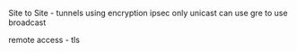 Site to Site - tunnels using encryption ipsec only unicast can use gre to use broadcast 

remote access - tls